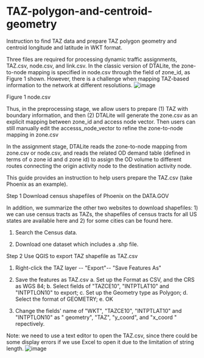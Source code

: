 # TAZ-polygon-and-centroid-geometry
Instruction to find TAZ data and prepare TAZ polygon geometry and centroid longitude and latitude in WKT format.

Three files are required for processing dynamic traffic assignments, TAZ.csv, node.csv, and link.csv. In the classic version of DTALite, the zone-to-node mapping is specified in node.csv through the field of zone_id, as Figure 1 shown. However, there is a challenge when mapping TAZ-based information to the network at different resolutions.
![image](https://github.com/FangTang999/TAZ-polygon-and-centroid-geometry/image/Fig_1.png)
 
Figure 1 node.csv

Thus, in the preprocessing stage, we allow users to prepare (1) TAZ with boundary information, and then (2) DTALite will generate the zone.csv as an explicit mapping between zone_id and access node vector. Then users can still manually edit the accesss_node_vector to refine the zone-to-node mapping in zone.csv

In the assignment stage, DTALite reads the zone-to-node mapping from zone.csv or node.csv, and reads the related OD demand table (defined in terms of o zone id and d zone id) to assign the OD volume to different routes connecting the origin activity node to the destination activity node.

This guide provides an instruction to help users prepare the TAZ.csv (take Phoenix as an example). 


Step 1 Download census shapefiles of Phoenix on the DATA.GOV 

In addition, we summarize the other two websites to download shapefiles: 1) we can use census tracts as TAZs, the shapefiles of census tracts for all US states are available here and 2) for some cities can be found here. 

1. Search the Census data.
 

2. Download one dataset which includes a .shp file.
  

Step 2 Use QGIS to export TAZ shapefile as TAZ.csv

1. Right-click the TAZ layer -- "Export"-- "Save Features As"
 

2. Save the features as TAZ.csv
a.	Set up the Format as CSV, and the CRS as WGS 84;
b.	Select fields of "TAZCE10", "INTPTLAT10" and "INTPTLON10"  to export;
c.	Set up the Geometry type as Polygon;
d.	Select the format of GEOMETRY;
e.	OK
 

3. Change the fields' name of "WKT", "TAZCE10", "INTPTLAT10" and "INTPTLON10" as " geometry", "TAZ", "y_coord", and "x_coord " repectively.
   
Note: we need to use a text editor to open the TAZ.csv, since there could be some display errors if we use Excel to open it due to the limitation of string length.
![image](https://github.com/FangTang999/TAZ-polygon-and-centroid-geometry/assets/38580581/b9284083-26e8-4026-80d3-cbe3eaa6a3f6)
